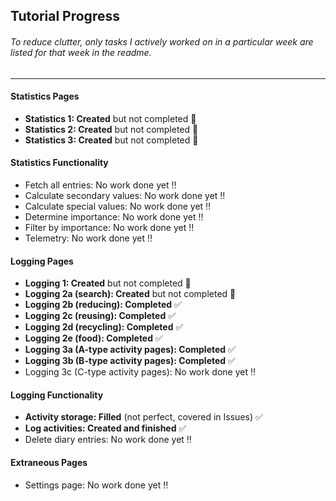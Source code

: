 ## Tutorial Progress

###### To reduce clutter, only tasks I actively worked on in a particular week are listed for that week in the readme.

-------------

#### Statistics Pages
* **Statistics 1: Created** but not completed 🔶
* **Statistics 2: Created** but not completed 🔶
* **Statistics 3: Created** but not completed 🔶

#### Statistics Functionality
* Fetch all entries: No work done yet ‼️
* Calculate secondary values: No work done yet ‼️
* Calculate special values: No work done yet ‼️
* Determine importance: No work done yet ‼️
* Filter by importance: No work done yet ‼️
* Telemetry: No work done yet ‼️

#### Logging Pages
* **Logging 1: Created** but not completed 🔶
* **Logging 2a (search): Created** but not completed 🔶
* **Logging 2b (reducing): Completed** ✅
* **Logging 2c (reusing): Completed** ✅
* **Logging 2d (recycling): Completed** ✅
* **Logging 2e (food): Completed** ✅
* **Logging 3a (A-type activity pages): Completed** ✅
* **Logging 3b (B-type activity pages): Completed** ✅
* Logging 3c (C-type activity pages): No work done yet ‼️

#### Logging Functionality
* **Activity storage: Filled** (not perfect, covered in Issues) ✅
* **Log activities: Created and finished** ✅
* Delete diary entries: No work done yet ‼️

#### Extraneous Pages
* Settings page: No work done yet ‼️

